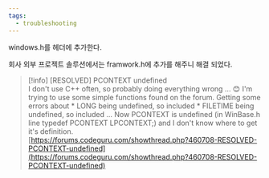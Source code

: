 ```yaml
---
tags:
  - troubleshooting
---
```



windows.h를 헤더에 추가한다.

회사 외부 프로젝트 솔루션에서는 framwork.h에 추가를 해주니 해결 되었다.

  

> [!info] [RESOLVED] PCONTEXT undefined  
> I don't use C++ often, so probably doing everything wrong ... :blush: I'm trying to use some simple functions found on the forum. Getting some errors about * LONG being undefined, so included * FILETIME being undefined, so included ... Now PCONTEXT is undefined (in WinBase.h line typedef PCONTEXT LPCONTEXT;) and I don't know where to get it's definition.  
> [https://forums.codeguru.com/showthread.php?460708-RESOLVED-PCONTEXT-undefined](https://forums.codeguru.com/showthread.php?460708-RESOLVED-PCONTEXT-undefined)